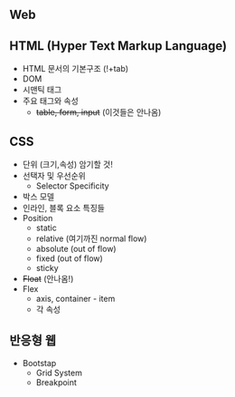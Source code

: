 ## Web



## HTML (Hyper Text Markup Language)

* HTML 문서의 기본구조 (!+tab)
* DOM
* 시맨틱 태그
* 주요 태그와 속성
  * ~~table, form, input~~ (이것들은 안나옴)



## CSS

* 단위 (크기,속성) 암기할 것!
* 선택자 및 우선순위
  * Selector Specificity
* 박스 모델
* 인라인, 블록 요소 특징들
* Position
  * static
  * relative (여기까진 normal flow)
  * absolute (out of flow)
  * fixed (out of flow)
  * sticky
* ~~Float~~ (안나옴!)
* Flex
  * axis, container - item
  * 각 속성



## 반응형 웹

* Bootstap
  * Grid System
  * Breakpoint